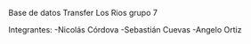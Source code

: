 Base de datos Transfer Los Rios grupo 7

Integrantes: 
-Nicolás Córdova
-Sebastián Cuevas
-Angelo Ortiz
